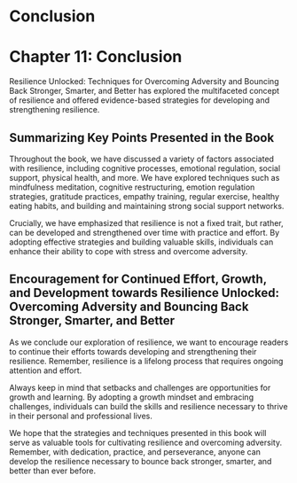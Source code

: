 # Conclusion

Chapter 11: Conclusion
======================

Resilience Unlocked: Techniques for Overcoming Adversity and Bouncing Back Stronger, Smarter, and Better has explored the multifaceted concept of resilience and offered evidence-based strategies for developing and strengthening resilience.

Summarizing Key Points Presented in the Book
--------------------------------------------

Throughout the book, we have discussed a variety of factors associated with resilience, including cognitive processes, emotional regulation, social support, physical health, and more. We have explored techniques such as mindfulness meditation, cognitive restructuring, emotion regulation strategies, gratitude practices, empathy training, regular exercise, healthy eating habits, and building and maintaining strong social support networks.

Crucially, we have emphasized that resilience is not a fixed trait, but rather, can be developed and strengthened over time with practice and effort. By adopting effective strategies and building valuable skills, individuals can enhance their ability to cope with stress and overcome adversity.

Encouragement for Continued Effort, Growth, and Development towards Resilience Unlocked: Overcoming Adversity and Bouncing Back Stronger, Smarter, and Better
-------------------------------------------------------------------------------------------------------------------------------------------------------------

As we conclude our exploration of resilience, we want to encourage readers to continue their efforts towards developing and strengthening their resilience. Remember, resilience is a lifelong process that requires ongoing attention and effort.

Always keep in mind that setbacks and challenges are opportunities for growth and learning. By adopting a growth mindset and embracing challenges, individuals can build the skills and resilience necessary to thrive in their personal and professional lives.

We hope that the strategies and techniques presented in this book will serve as valuable tools for cultivating resilience and overcoming adversity. Remember, with dedication, practice, and perseverance, anyone can develop the resilience necessary to bounce back stronger, smarter, and better than ever before.